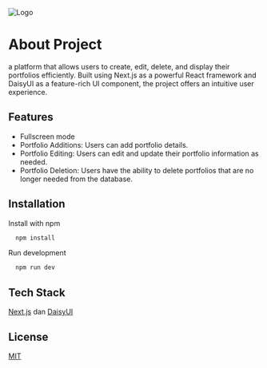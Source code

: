 
![Logo](https://daisyui.com/images/blog/daisyui-nextjs-component-library.jpg)

# About Project

a platform that allows users to create, edit, delete, and display their portfolios efficiently. Built using Next.js as a powerful React framework and DaisyUI as a feature-rich UI component, the project offers an intuitive user experience.


## Features

- Fullscreen mode
- Portfolio Additions: Users can add portfolio details.
- Portfolio Editing: Users can edit and update their portfolio information as needed. 
- Portfolio Deletion: Users have the ability to delete portfolios that are no longer needed from the database.

## Installation

Install with npm

```bash
  npm install
```
Run development

```bash
  npm run dev
```
    
## Tech Stack

[Next.js](https://nextjs.org/) dan [DaisyUI](https://daisyui.com/)

## License

[MIT](https://choosealicense.com/licenses/mit/)

